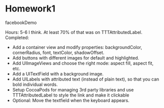 Homework1
=========

facebookDemo

Hours: 5-6 I think. At least 70% of that was on TTTAttributedLabel.
Completed:
  * Add a container view and modify properties: backgroundColor, cornerRadius, font, textColor, shadowOffset.
  * Add buttons with different images for default and highlighted.
  * Add UIImageViews and choose the right mode: aspect fill, aspect fit, etc.
  * Add a UITextField with a background image.
  * Add UILabels with attributed text (instead of plain text), so that you can bold individual words.
  * Setup CocoaPods for managing 3rd party libraries and use TTTAttributedLabel to style the link and make it clickable
  * Optional: Move the textfield when the keyboard appears.
